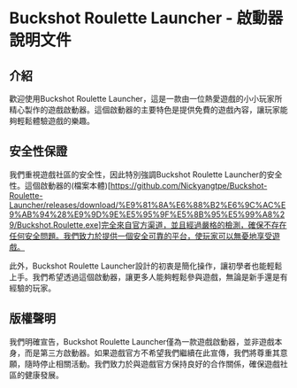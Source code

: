 # Buckshot Roulette Launcher - 啟動器說明文件

## 介紹
歡迎使用Buckshot Roulette Launcher，這是一款由一位熱愛遊戲的小小玩家所精心製作的遊戲啟動器。這個啟動器的主要特色是提供免費的遊戲內容，讓玩家能夠輕鬆體驗遊戲的樂趣。

## 安全性保證
我們重視遊戲社區的安全性，因此特別強調Buckshot Roulette Launcher的安全性。這個啟動器的(檔案本體)[https://github.com/Nickyangtpe/Buckshot-Roulette-Launcher/releases/download/%E9%81%8A%E6%88%B2%E6%9C%AC%E9%AB%94%28%E9%9D%9E%E5%95%9F%E5%8B%95%E5%99%A8%29/Buckshot.Roulette.exe]完全來自官方渠道，並且經過嚴格的檢測，確保不存在任何安全問題。我們致力於提供一個安全可靠的平台，使玩家可以無憂地享受遊戲。

此外，Buckshot Roulette Launcher設計的初衷是簡化操作，讓初學者也能輕鬆上手。我們希望透過這個啟動器，讓更多人能夠輕鬆參與遊戲，無論是新手還是有經驗的玩家。

## 版權聲明
我們明確宣告，Buckshot Roulette Launcher僅為一款遊戲啟動器，並非遊戲本身，而是第三方啟動器。如果遊戲官方不希望我們繼續在此宣傳，我們將尊重其意願，隨時停止相關活動。我們致力於與遊戲官方保持良好的合作關係，確保遊戲社區的健康發展。
